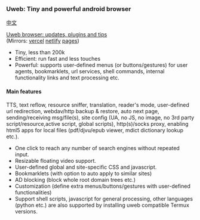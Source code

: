 ### Uweb: Tiny and powerful android browser
[中文](blob/master/README.zh.md)

[Uweb browser: updates, plugins and tips](https://torappinfo.github.io/uwebzh/en)  
(Mirrors: [vercel](https://uweb-zh.vercel.app/en)
[netlify](https://uwebzh.netlify.app/en)
[pages](https://uwebzh.pages.dev/en))

- Tiny, less than 200k
- Efficient: run fast and less touches
- Powerful: supports user-defined menus (or buttons/gestures) for user agents, bookmarklets, url services, shell commands, internal functionality links and text processing etc.

#### Main features
TTS, text reflow, resource sniffer, translation, reader's mode, user-defined url redirection, webdav/http backup & restore, auto next page, sending/receiving msg/file(s), site config (UA, no JS, no image, no 3rd party script/resource,active script, global scripts), http(s)/socks proxy, enabling html5 apps for local files (pdf/djvu/epub viewer, mdict dictionary lookup etc.).

- One click to reach any number of search engines without repeated input.
- Resizable floating video support.
- User-defined global and site-specific CSS and javascript.
- Bookmarklets (with option to auto apply to similar sites)
- AD blocking (block whole root domain trees etc.)
- Customization (define extra menus/buttons/gestures with user-defined functionalities)
- Support shell scripts, javascript for general processing, other languages (python etc.) are also supported by installing uweb compatible Termux versions.